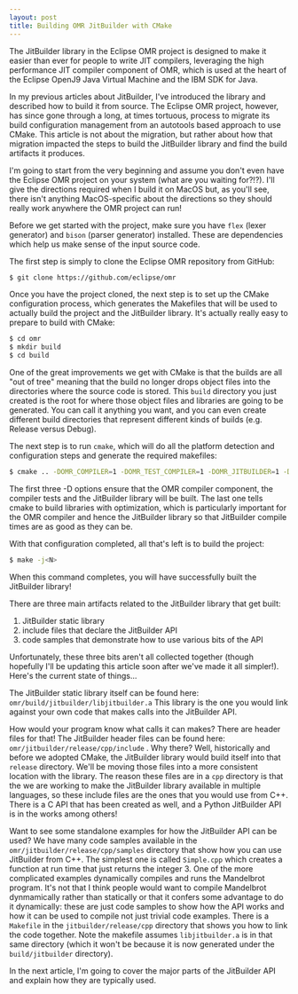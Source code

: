 ```yaml
---
layout: post
title: Building OMR JitBuilder with CMake
---
```


The JitBuilder library in the Eclipse OMR project is designed to make it easier than ever
for people to write JIT compilers, leveraging the high performance JIT compiler component
of OMR, which is used at the heart of the Eclipse OpenJ9 Java Virtual Machine and the
IBM SDK for Java.

In my previous articles about JitBuilder, I've introduced the library and described how
to build it from source.  The Eclipse OMR project, however, has since gone through a long,
at times tortuous, process to migrate its build configuration management from an autotools
based approach to use CMake.  This article is not about the migration, but rather about
how that migration impacted the steps to build the JitBuilder library and find the build
artifacts it produces.

I'm going to start from the very beginning and assume you don't even have the Eclipse OMR
project on your system (what are you waiting for?!?). I'll give the directions required
when I build it on MacOS but, as you'll see, there isn't anything MacOS-specific about the
directions so they should really work anywhere the OMR project can run!

Before we get started with the project, make sure you have `flex` (lexer generator) and 
`bison` (parser generator) installed. These are dependencies which help us make sense 
of the input source code.

The first step is simply to clone the Eclipse OMR repository from GitHub:

```sh
$ git clone https://github.com/eclipse/omr
```

Once you have the project cloned, the next step is to set up the CMake configuration
process, which generates the Makefiles that will be used to actually build the project
and the JitBuilder library. It's actually really easy to prepare to build with CMake:

```sh
$ cd omr
$ mkdir build
$ cd build
```

One of the great improvements we get with CMake is that the builds are all "out of tree"
meaning that the build no longer drops object files into the directories where the source
code is stored. This `build` directory you just created is the root for where those object
files and libraries are going to be generated. You can call it anything you want, and you
can even create different build directories that represent different kinds of builds (e.g.
Release versus Debug).

The next step is to run `cmake`, which will do all the platform detection and configuration
steps and generate the required makefiles:

```sh
$ cmake .. -DOMR_COMPILER=1 -DOMR_TEST_COMPILER=1 -DOMR_JITBUILDER=1 -DCMAKE_BUILD_TYPE=Release
```

The first three -D options ensure that the OMR compiler component, the compiler tests and
the JitBuilder library will be built. The last one tells cmake to build libraries with
optimization, which is particularly important for the OMR compiler and hence the JitBuilder
library so that JitBuilder compile times are as good as they can be.

With that configuration completed, all that's left is to build the project:

```sh
$ make -j<N>
```

When this command completes, you will have successfully built the JitBuilder library!

There are three main artifacts related to the JitBuilder library that get built:
1. JitBuilder static library
2. include files that declare the JitBuilder API
3. code samples that demonstrate how to use various bits of the API

Unfortunately, these three bits aren't all collected together (though hopefully I'll
be updating this article soon after we've made it all simpler!). Here's the current state
of things...

The JitBuilder static library itself can be found here: `omr/build/jitbuilder/libjitbuilder.a`
This library is the one you would link against your own code that makes calls into the
JitBuilder API.

How would your program know what calls it can makes? There are header files for that!
The JitBuilder header files can be found here: `omr/jitbuilder/release/cpp/include` .
Why there? Well, historically and before we adopted CMake, the JitBuilder library would
build itself into that `release` directory. We'll be moving those files into a more
consistent location with the library. The reason these files are in a `cpp` directory is
that the we are working to make the JitBuilder library available in multiple languages,
so these include files are the ones that you would use from C++. There is a C API that
has been created as well, and a Python JitBuilder API is in the works among others!

Want to see some standalone examples for how the JitBuilder API can be used? We have many
code samples available in the `omr/jitbuilder/release/cpp/samples` directory that show
how you can use JitBuilder from C++. The simplest one is called `Simple.cpp` which
creates a function at run time that just returns the integer 3. One of the more complicated
examples dynamically compiles and runs the Mandelbrot program. It's not that I think
people would want to compile Mandelbrot dynmamically rather than statically or that it
confers some advantage to do it dynamically: these are just code samples to show how the API
works and how it can be used to compile not just trivial code examples. There is a
`Makefile` in the `jitbuilder/release/cpp` directory that shows you how to link the code
together. Note the makefile assumes `libjitbuilder.a` is in that same directory (which it
won't be because it is now generated under the `build/jitbuilder` directory).

In  the next article, I'm going to cover the major parts of the JitBuilder API and explain
how they are typically used.
